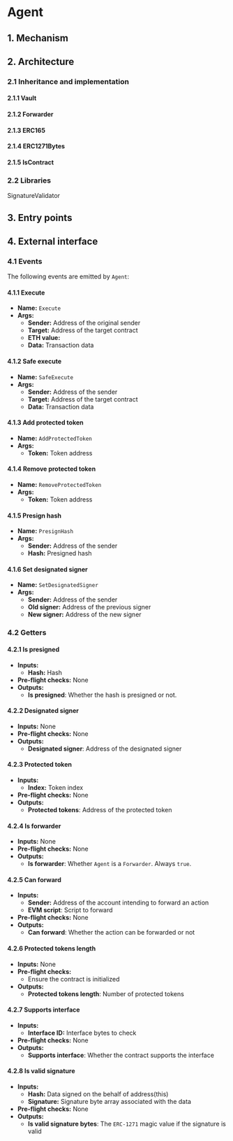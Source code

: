 # Agent



## 1. Mechanism

## 2. Architecture

### 2.1 Inheritance and implementation

#### 2.1.1 Vault

#### 2.1.2 Forwarder

#### 2.1.3 ERC165

#### 2.1.4 ERC1271Bytes

#### 2.1.5 IsContract

### 2.2 Libraries

SignatureValidator

## 3. Entry points

## 4. External interface

### 4.1 Events

The following events are emitted by `Agent`:

#### 4.1.1 Execute 
 - **Name:** `Execute`
 - **Args:** 
   - **Sender:** Address of the original sender
   - **Target:** Address of the target contract
   - **ETH value:** 
   - **Data:** Transaction data

#### 4.1.2 Safe execute
 - **Name:** `SafeExecute`
 - **Args:** 
   - **Sender:** Address of the sender
   - **Target:** Address of the target contract
   - **Data:** Transaction data

#### 4.1.3 Add protected token 
 - **Name:** `AddProtectedToken`
 - **Args:** 
   - **Token:** Token address

#### 4.1.4 Remove protected token 
 - **Name:** `RemoveProtectedToken`
 - **Args:** 
   - **Token:** Token address

#### 4.1.5 Presign hash 
 - **Name:** `PresignHash`
 - **Args:** 
   - **Sender:** Address of the sender
   - **Hash:** Presigned hash

#### 4.1.6 Set designated signer
 - **Name:** `SetDesignatedSigner`
 - **Args:** 
   - **Sender:** Address of the sender
   - **Old signer:** Address of the previous signer
   - **New signer:** Address of the new signer

### 4.2 Getters

#### 4.2.1 Is presigned
 - **Inputs:** 
   - **Hash:** Hash
 - **Pre-flight checks:** None
 - **Outputs:**
   - **Is presigned**: Whether the hash is presigned or not.

#### 4.2.2 Designated signer
 - **Inputs:** None
 - **Pre-flight checks:** None
 - **Outputs:**
   - **Designated signer**: Address of the designated signer

#### 4.2.3 Protected token
 - **Inputs:** 
   - **Index:** Token index
 - **Pre-flight checks:** None
 - **Outputs:**
   - **Protected tokens**: Address of the protected token

#### 4.2.4 Is forwarder
 - **Inputs:** None
 - **Pre-flight checks:** None
 - **Outputs:**
   - **Is forwarder**: Whether `Agent` is a `Forwarder`. Always `true`.

#### 4.2.5 Can forward
 - **Inputs:** 
   - **Sender:** Address of the account intending to forward an action
   - **EVM script**: Script to forward
 - **Pre-flight checks:** None
 - **Outputs:**
   - **Can forward**: Whether the action can be forwarded or not

#### 4.2.6 Protected tokens length
 - **Inputs:** None
 - **Pre-flight checks:** 
   - Ensure the contract is initialized
 - **Outputs:**
   - **Protected tokens length**: Number of protected tokens

#### 4.2.7 Supports interface
 - **Inputs:** 
   - **Interface ID:** Interface bytes to check
 - **Pre-flight checks:** None
 - **Outputs:**
   - **Supports interface**: Whether the contract supports the interface

#### 4.2.8 Is valid signature
 - **Inputs:** 
   - **Hash:** Data signed on the behalf of address(this)
   - **Signature:** Signature byte array associated with the data
 - **Pre-flight checks:** None
 - **Outputs:**
   - **Is valid signature bytes**: The `ERC-1271` magic value if the signature is valid

